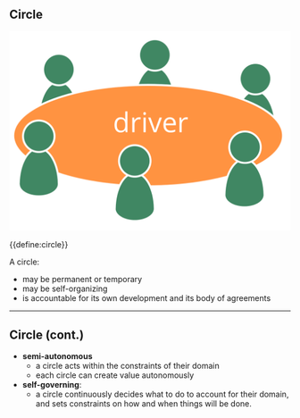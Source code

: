 ## Circle

![right,fit](img/circle/circle-driver.png)  

{{define:circle}}

A circle:

-   may be permanent or temporary
-   may be self-organizing
-   is accountable for its own development and its body of agreements

---

## Circle (cont.)

-   **semi-autonomous**
    -   a circle acts within the constraints of their domain
    -   each circle can create value autonomously
-   **self-governing**:
    -   a circle continuously decides what to do to account for their domain, and sets constraints on how and when things will be done.
